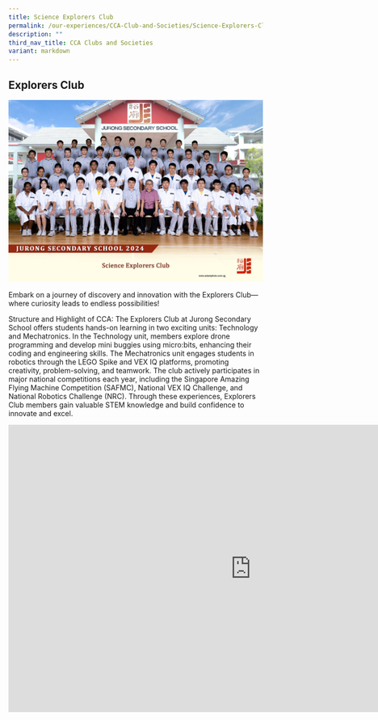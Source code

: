 ```yaml
---
title: Science Explorers Club
permalink: /our-experiences/CCA-Club-and-Societies/Science-Explorers-Club/
description: ""
third_nav_title: CCA Clubs and Societies
variant: markdown
---
```

## Explorers Club
![SCI EXP 2024](/images/science_explorers_club_2.jpg)

Embark on a journey of discovery and innovation with the Explorers Club—where curiosity leads to endless possibilities!

Structure and Highlight of CCA:
The Explorers Club at Jurong Secondary School offers students hands-on learning in two exciting units: Technology and Mechatronics. In the Technology unit, members explore drone programming and develop mini buggies using micro:bits, enhancing their coding and engineering skills. The Mechatronics unit engages students in robotics through the LEGO Spike and VEX IQ platforms, promoting creativity, problem-solving, and teamwork. The club actively participates in major national competitions each year, including the Singapore Amazing Flying Machine Competition (SAFMC), National VEX IQ Challenge, and National Robotics Challenge (NRC). Through these experiences, Explorers Club members gain valuable STEM knowledge and build confidence to innovate and excel.

<iframe allowfullscreen="true" height="569" width="960" frameborder="0" src="https://docs.google.com/presentation/d/e/2PACX-1vRRu0OS_yM-gJKjEbkaRP4yhEoPcwbu6t-OW-oJKnlRC1vIY9NvQYePmUmJ779kIrKeKW4fJjR03Wzt/pubembed?start=true&amp;loop=true&amp;delayms=3000"></iframe>
